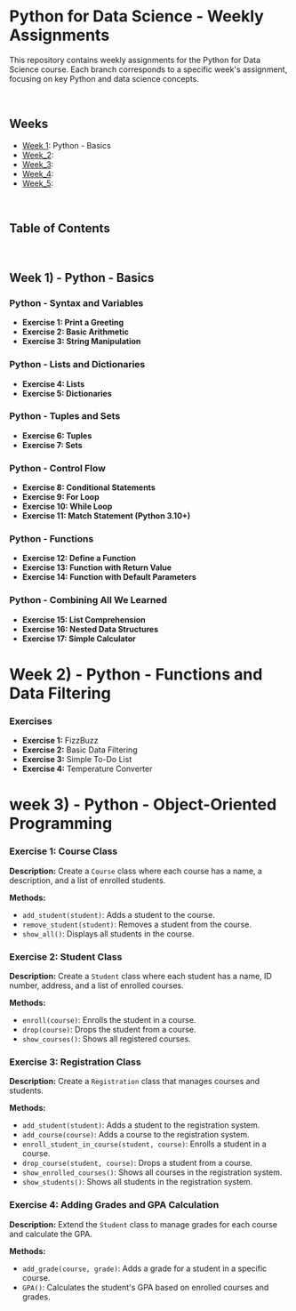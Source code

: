 # Python for Data Science - Weekly Assignments

This repository contains weekly assignments for the Python for Data Science course. Each branch corresponds to a specific week's assignment, focusing on key Python and data science concepts.

<br>
<be>

## Weeks

- [Week 1](https://github.com/VictorSnorri/PythonForDataScience/Assignment_1): Python - Basics
- [Week_2](https://github.com/VictorSnorri/PythonForDatascience/Assignment_2):
- [Week_3](https://github.com/VictorSnorri/PythonForDatascience/Assignment_3):
- [Week_4](https://github.com/VictorSnorri/PythonForDatascience/Assignment_4):
- [Week_5](https://github.com/VictorSnorri/PythonForDatascience/Assignment_5):
<br>
<be>

## Table of Contents

<br>
<be>
  
## Week 1) - Python - Basics
  
### Python - Syntax and Variables
- **Exercise 1: Print a Greeting**
- **Exercise 2: Basic Arithmetic**
- **Exercise 3: String Manipulation**

###  Python - Lists and Dictionaries

- **Exercise 4: Lists**
- **Exercise 5: Dictionaries**

###  Python - Tuples and Sets

- **Exercise 6: Tuples**
- **Exercise 7: Sets**

###  Python - Control Flow

- **Exercise 8: Conditional Statements**
- **Exercise 9: For Loop**
- **Exercise 10: While Loop**
- **Exercise 11: Match Statement (Python 3.10+)**

### Python - Functions

- **Exercise 12: Define a Function**
- **Exercise 13: Function with Return Value**
- **Exercise 14: Function with Default Parameters**

### Python - Combining All We Learned

- **Exercise 15: List Comprehension**
- **Exercise 16: Nested Data Structures**
- **Exercise 17: Simple Calculator**

# Week 2) - Python - Functions and Data Filtering

### Exercises

- **Exercise 1:** FizzBuzz
- **Exercise 2:** Basic Data Filtering
- **Exercise 3:** Simple To-Do List
- **Exercise 4:** Temperature Converter

<be>
<be>
  
# week 3) - Python - Object-Oriented Programming

### Exercise 1: Course Class
**Description:** Create a `Course` class where each course has a name, a description, and a list of enrolled students.

**Methods:**
- `add_student(student)`: Adds a student to the course.
- `remove_student(student)`: Removes a student from the course.
- `show_all()`: Displays all students in the course.

### Exercise 2: Student Class
**Description:** Create a `Student` class where each student has a name, ID number, address, and a list of enrolled courses.

**Methods:**
- `enroll(course)`: Enrolls the student in a course.
- `drop(course)`: Drops the student from a course.
- `show_courses()`: Shows all registered courses.

### Exercise 3: Registration Class
**Description:** Create a `Registration` class that manages courses and students. 

**Methods:**
- `add_student(student)`: Adds a student to the registration system.
- `add_course(course)`: Adds a course to the registration system.
- `enroll_student_in_course(student, course)`: Enrolls a student in a course.
- `drop_course(student, course)`: Drops a student from a course.
- `show_enrolled_courses()`: Shows all courses in the registration system.
- `show_students()`: Shows all students in the registration system.

### Exercise 4: Adding Grades and GPA Calculation
**Description:** Extend the `Student` class to manage grades for each course and calculate the GPA.

**Methods:**
- `add_grade(course, grade)`: Adds a grade for a student in a specific course.
- `GPA()`: Calculates the student's GPA based on enrolled courses and grades.


<br>
<br>
<be>


